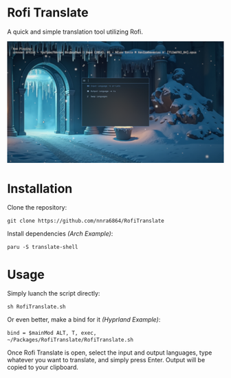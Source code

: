 # Rofi Translate
A quick and simple translation tool utilizing Rofi.

<p align="center">
    <img src="/Media/RofiTranslate.png" alt="RofiTranslate">
</p>

# Installation
Clone the repository:
```
git clone https://github.com/nnra6864/RofiTranslate
```

Install dependencies *(Arch Example)*:
```
paru -S translate-shell
```

# Usage
Simply luanch the script directly:
```
sh RofiTranslate.sh
```

Or even better, make a bind for it *(Hyprland Example)*:
```
bind = $mainMod ALT, T, exec, ~/Packages/RofiTranslate/RofiTranslate.sh
```

Once Rofi Translate is open, select the input and output languages, type whatever you want to translate, and simply press Enter. Output will be copied to your clipboard.
